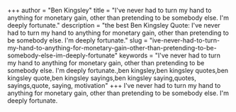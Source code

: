+++
author = "Ben Kingsley"
title = "I've never had to turn my hand to anything for monetary gain, other than pretending to be somebody else. I'm deeply fortunate."
description = "the best Ben Kingsley Quote: I've never had to turn my hand to anything for monetary gain, other than pretending to be somebody else. I'm deeply fortunate."
slug = "ive-never-had-to-turn-my-hand-to-anything-for-monetary-gain-other-than-pretending-to-be-somebody-else-im-deeply-fortunate"
keywords = "I've never had to turn my hand to anything for monetary gain, other than pretending to be somebody else. I'm deeply fortunate.,ben kingsley,ben kingsley quotes,ben kingsley quote,ben kingsley sayings,ben kingsley saying,quotes, sayings,quote, saying, motivation"
+++
I've never had to turn my hand to anything for monetary gain, other than pretending to be somebody else. I'm deeply fortunate.
